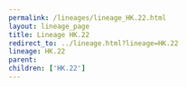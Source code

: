 ```yaml
---
permalink: /lineages/lineage_HK.22.html
layout: lineage_page
title: Lineage HK.22
redirect_to: ../lineage.html?lineage=HK.22
lineage: HK.22
parent: 
children: ['HK.22']
---
```

